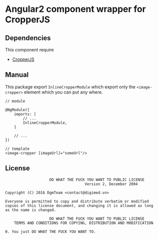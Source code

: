 # Angular2 component wrapper for CropperJS

## Dependencies
This component require
- [CropperJS](https://github.com/fengyuanchen/cropperjs)


## Manual

This package export `InlineCropperModule` which export only the `<image-cropper>` element which you can put any where.

```
// module

@NgModule({
	imports: [
		// ...
		InlineCropperModule,
	]

	// ...
})
```
```
// template
<image-cropper [imageUrl]="someUrl"/>
```

## License
```
					DO WHAT THE FUCK YOU WANT TO PUBLIC LICENSE
									Version 2, December 2004

Copyright (C) 2016 DgmTeam <contact@digimed.vn>

Everyone is permitted to copy and distribute verbatim or modified
copies of this license document, and changing it is allowed as long
as the name is changed.

					DO WHAT THE FUCK YOU WANT TO PUBLIC LICENSE
	TERMS AND CONDITIONS FOR COPYING, DISTRIBUTION AND MODIFICATION

0. You just DO WHAT THE FUCK YOU WANT TO.
```

